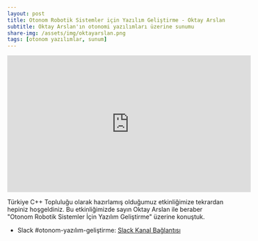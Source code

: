 ```yaml
---
layout: post
title: Otonom Robotik Sistemler için Yazılım Geliştirme - Oktay Arslan
subtitle: Oktay Arslan'ın otonomi yazılımları üzerine sunumu
share-img: /assets/img/oktayarslan.png
tags: [otonom yazılımlar, sunum]
---
```


<iframe width="560" height="315" src="https://www.youtube.com/embed/N0nJOltQU7w" frameborder="0" allow="accelerometer; autoplay; clipboard-write; encrypted-media; gyroscope; picture-in-picture" allowfullscreen></iframe>

Türkiye C++ Topluluğu olarak hazırlamış olduğumuz etkinliğimize tekrardan hepiniz hoşgeldiniz.
Bu etkinliğimizde sayın Oktay Arslan ile beraber "Otonom Robotik Sistemler İçin Yazılım Geliştirme" üzerine konuştuk.

- Slack #otonom-yazılım-geliştirme: [Slack Kanal Bağlantısı](https://trcpp.slack.com/archives/C01BXRRPZ28)

